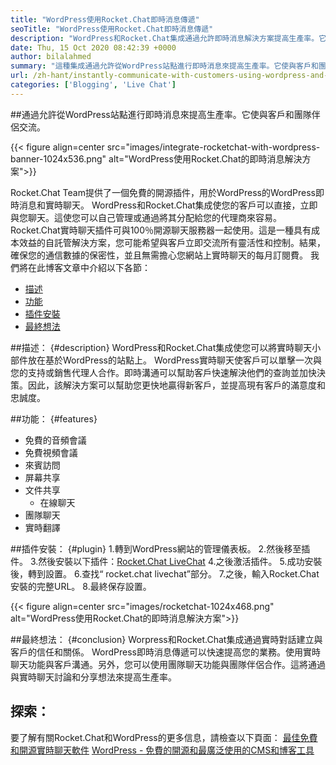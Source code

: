 ```yaml
---
title: "WordPress使用Rocket.Chat即時消息傳遞" 
seoTitle: "WordPress使用Rocket.Chat即時消息傳遞" 
description: "WordPress和Rocket.Chat集成通過允許即時消息解決方案提高生產率。它可以幫助您進行情感和及時的溝通。" 
date: Thu, 15 Oct 2020 08:42:39 +0000
author: bilalahmed
summary: "這種集成通過允許從WordPress站點進行即時消息來提高生產率。它使與客戶和團隊伴侶交流。" 
url: /zh-hant/instantly-communicate-with-customers-using-wordpress-and-rocket-chat/
categories: ['Blogging', 'Live Chat']
---
```


##通過允許從WordPress站點進行即時消息來提高生產率。它使與客戶和團隊伴侶交流。

{{< figure align=center src="images/integrate-rocketchat-with-wordpress-banner-1024x536.png" alt="WordPress使用Rocket.Chat的即時消息解決方案">}}

Rocket.Chat Team提供了一個免費的開源插件，用於WordPress的WordPress即時消息和實時聊天。 WordPress和Rocket.Chat集成使您的客戶可以直接，立即與您聊天。這使您可以自己管理或通過將其分配給您的代理商來容易。
Rocket.Chat實時聊天插件可與100％開源聊天服務器一起使用。這是一種具有成本效益的自託管解決方案，您可能希望與客戶立即交流所有靈活性和控制。結果，確保您的通信數據的保密性，並且無需擔心您網站上實時聊天的每月訂閱費。
我們將在此博客文章中介紹以下各節：
  * [描述][1]
  * [功能][2]
  * [插件安裝][3]
  * [最終想法][4]

##描述： {#description}
WordPress和Rocket.Chat集成使您可以將實時聊天小部件放在基於WordPress的站點上。 WordPress實時聊天使客戶可以單擊一次與您的支持或銷售代理人合作。即時溝通可以幫助客戶快速解決他們的查詢並加快決策。因此，該解決方案可以幫助您更快地贏得新客戶，並提高現有客戶的滿意度和忠誠度。

##功能： {#features}
* 免費的音頻會議
* 免費視頻會議
* 來賓訪問
* 屏幕共享
* 文件共享
  * 在線聊天
* 團隊聊天
* 實時翻譯

##插件安裝： {#plugin}
  1.轉到WordPress網站的管理儀表板。
  2.然後移至插件。
  3.然後安裝以下插件：[Rocket.Chat LiveChat][5]
  4.之後激活插件。
  5.成功安裝後，轉到設置。
  6.查找“ rocket.chat livechat”部分。
  7.之後，輸入Rocket.Chat安裝的完整URL。
  8.最終保存設置。

{{< figure align=center src="images/rocketchat-1024x468.png" alt="WordPress使用Rocket.Chat的即時消息解決方案">}}


##最終想法： {#conclusion}
Worpress和Rocket.Chat集成通過實時對話建立與客戶的信任和關係。 WordPress即時消息傳遞可以快速提高您的業務。使用實時聊天功能與客戶溝通。另外，您可以使用團隊聊天功能與團隊伴侶合作。這將通過與實時聊天討論和分享想法來提高生產率。

## 探索：
要了解有關Rocket.Chat和WordPress的更多信息，請檢查以下頁面：
[最佳免費和開源實時聊天軟件][6]
[WordPress  - 免費的開源和最廣泛使用的CMS和博客工具][7]

  
[1]: #description
[2]: #features
[3]: #plugin
[4]: #conclusion
[5]: https://wordpress.org/plugins/rocketchat-livechat/
[6]: https://products.containerize.com/live-chat
[7]: https://href.li/?https://products.containerize.com/blogging/wordpress
